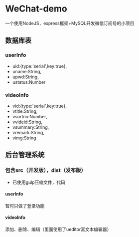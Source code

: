 # WeChat-demo
一个使用NodeJS，express框架+MySQL开发微信订阅号的小项目
## 数据库表
### userInfo
- uid:{type:'serial',key:true},
- uname:String,
- upwd:String,
- ustatus:Number

### videoInfo
- vid:{type:'serial',key:true},
- vtitle:String,
- vsortno:Number,
- vvideid:String,
- vsummary:String,
- vremark:String,
- vimg:String

## 后台管理系统
### 包含src（开发版），dist（发布版）
- 已使用gulp压缩文件，代码

#### userInfo
暂时只做了登录功能
#### videoInfo
添加、删除、编辑（里面使用了ueditor富文本编辑器）

